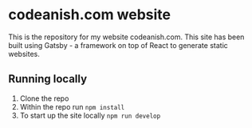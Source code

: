 # codeanish.com website
This is the repository for my website codeanish.com. This site has been built using Gatsby - a framework on top of React to generate static websites.

## Running locally
1. Clone the repo
2. Within the repo run `npm install`
3. To start up the site locally `npm run develop`